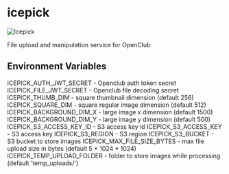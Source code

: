 # icepick
![Icepick](https://openclubdev.github.io/openclub-assets/images/logo/icepick-logo.png)

File upload and manipulation service for OpenClub

## Environment Variables

ICEPICK_AUTH_JWT_SECRET - Openclub auth token secret
ICEPICK_FILE_JWT_SECRET - Openclub file decoding secret
ICEPICK_THUMB_DIM - square thumbnail dimension (default 256)
ICEPICK_SQUARE_DIM - square regular image dimension (default 512)
ICEPICK_BACKGROUND_DIM_X - large image x dimension (default 1500)
ICEPICK_BACKGROUND_DIM_Y - large image y dimension (default 500)
ICEPICK_S3_ACCESS_KEY_ID - S3 access key id
ICEPICK_S3_ACCESS_KEY - S3 access key
ICEPICK_S3_REGION - S3 region
ICEPICK_S3_BUCKET - S3 bucket to store images
ICEPICK_MAX_FILE_SIZE_BYTES - max file upload size in bytes (default 5 * 1024 * 1024)
ICEPICK_TEMP_UPLOAD_FOLDER - folder to store images while processing (default 'temp_uploads/')
